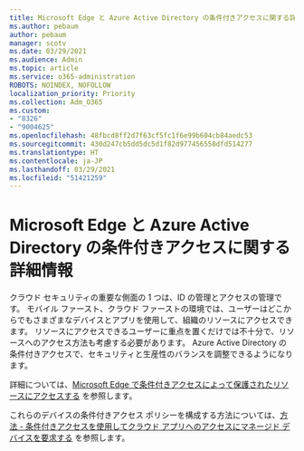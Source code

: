 ```yaml
---
title: Microsoft Edge と Azure Active Directory の条件付きアクセスに関する詳細情報
ms.author: pebaum
author: pebaum
manager: scotv
ms.date: 03/29/2021
ms.audience: Admin
ms.topic: article
ms.service: o365-administration
ROBOTS: NOINDEX, NOFOLLOW
localization_priority: Priority
ms.collection: Adm_O365
ms.custom:
- "8326"
- "9004625"
ms.openlocfilehash: 48fbcd8ff2d7f63cf5fc1f6e99b604cb84aedc53
ms.sourcegitcommit: 430d247cb5dd5dc5d1f82d977456558dfd514277
ms.translationtype: HT
ms.contentlocale: ja-JP
ms.lasthandoff: 03/29/2021
ms.locfileid: "51421259"
---
```

# <a name="learn-about-microsoft-edge-and-conditional-access-in-azure-active-directory"></a>Microsoft Edge と Azure Active Directory の条件付きアクセスに関する詳細情報

クラウド セキュリティの重要な側面の 1 つは、ID の管理とアクセスの管理です。 モバイル ファースト、クラウド ファーストの環境では、ユーザーはどこからでもさまざまなデバイスとアプリを使用して、組織のリソースにアクセスできます。 リソースにアクセスできるユーザーに重点を置くだけでは不十分で、リソースへのアクセス方法も考慮する必要があります。 Azure Active Directory の条件付きアクセスで、セキュリティと生産性のバランスを調整できるようになります。

詳細については、[Microsoft Edge で条件付きアクセスによって保護されたリソースにアクセスする](https://go.microsoft.com/fwlink/?linkid=2152158) を参照します。

これらのデバイスの条件付きアクセス ポリシーを構成する方法については、[方法 - 条件付きアクセスを使用してクラウド アプリへのアクセスにマネージド デバイスを要求する](https://go.microsoft.com/fwlink/?linkid=2137682) を参照します。